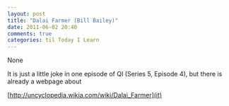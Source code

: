 ```yaml
---
layout: post
title: "Dalai Farmer (Bill Bailey)"
date: 2011-06-02 20:40
comments: true
categories: til Today I Learn
---
```


None


It is just a little joke in one episode of QI (Series 5, Episode 4), but there is already a webpage about 

[http://uncyclopedia.wikia.com/wiki/Dalai_Farmer](it)

